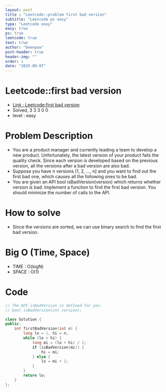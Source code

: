 ```yaml
---
layout: post
title : "Leetcode::problem first bad version"
subtitle: "Leetcode ps easy"
type: "Leetcode easy"
easy: true
ps: true
leetcode: true
text: true
author: "beenpow"
post-header: true
header-img: ""
order: 1
date: "2025-09-07"
---
```


# Leetcode::first bad version
- [Link : Leetcode:first bad version](https://leetcode.com/problems/first-bad-version/description)
- Solved, 3 3 3 0 0
- level : easy

# Problem Description
- You are a product manager and currently leading a team to develop a new product. Unfortunately, the latest version of your product fails the quality check. Since each version is developed based on the previous version, all the versions after a bad version are also bad.
- Suppose you have n versions [1, 2, ..., n] and you want to find out the first bad one, which causes all the following ones to be bad.
- You are given an API bool isBadVersion(version) which returns whether version is bad. Implement a function to find the first bad version. You should minimize the number of calls to the API.

# How to solve
- Since the versions are sorted, we can use binary search to find the first bad version.

# Big O (Time, Space)
- TIME : O(logN)
- SPACE : O(1)

# Code

```cpp
// The API isBadVersion is defined for you.
// bool isBadVersion(int version);

class Solution {
public:
    int firstBadVersion(int n) {
        long lo = 1, hi = n;
        while (lo < hi) {
            long mi = (lo + hi) / 2;
            if (isBadVersion(mi)) {
                hi = mi;
            } else {
                lo = mi + 1;
            }
        }
        return lo;
    }
};
```